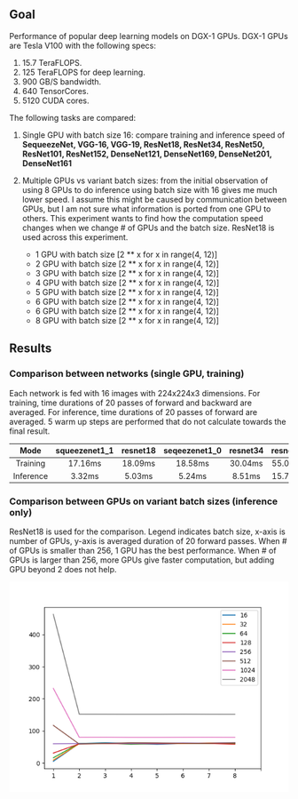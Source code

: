 ## Goal

Performance of popular deep learning models on DGX-1 GPUs. DGX-1 GPUs are Tesla V100 with the following specs:

1. 15.7 TeraFLOPS.
2. 125 TeraFLOPS for deep learning.
3. 900 GB/S bandwidth.
4. 640 TensorCores.
5. 5120 CUDA cores.

The following tasks are compared:

1. Single GPU with batch size 16: compare training and inference speed of **SequeezeNet, VGG-16, VGG-19, ResNet18, ResNet34, ResNet50, ResNet101, 
ResNet152, DenseNet121, DenseNet169, DenseNet201, DenseNet161**

2. Multiple GPUs vs variant batch sizes: from the initial observation of using 8 GPUs to do inference using batch size with 16
gives me much lower speed. I assume this might be caused by communication between GPUs, but I am not sure what information is ported
from one GPU to others. This experiment wants to find how the computation speed changes 
when we change # of GPUs and the batch size. ResNet18 is used across this experiment.
    - 1 GPU with batch size [2 ** x for x in range(4, 12)]
    - 2 GPU with batch size [2 ** x for x in range(4, 12)]
    - 3 GPU with batch size [2 ** x for x in range(4, 12)]
    - 4 GPU with batch size [2 ** x for x in range(4, 12)]
    - 5 GPU with batch size [2 ** x for x in range(4, 12)]
    - 6 GPU with batch size [2 ** x for x in range(4, 12)]
    - 6 GPU with batch size [2 ** x for x in range(4, 12)]
    - 8 GPU with batch size [2 ** x for x in range(4, 12)]
    
## Results

### Comparison between networks (single GPU, training)

Each network is fed with 16 images with 224x224x3 dimensions.
For training, time durations of 20 passes of forward and backward are averaged. For inference, time durations of 
20 passes of forward are averaged. 5 warm up steps are performed that do not calculate towards the final result.


|   Mode  |squeezenet1_1| resnet18|seqeezenet1_0| resnet34| resnet50  |densenet121| vgg16 |densenet169| vgg19 |resnet101|densenet201|resnet152|densenet161|
|:-------:| :----------:|:-------:|:-----------:|:-------:|:---------:| ---------:|:-----:|:---------:|:-----:|:------:|:---------:|:-------:|:---------:|
|Training | 17.16ms     |18.09ms  |   18.58ms   | 30.04ms | 55.07ms   |  66.56ms  |76.74ms|  85.95ms  |88.35ms| 93.59ms| 108.81ms  |131.27ms |  131.55ms |
|Inference| 3.32ms      |5.03ms   |   5.24ms    | 8.51ms  | 15.74ms   |20.289ms   |23.83ms|  27.73ms  |27.66ms| 26.65ms|  36.27    |38.01ms  |   41.19ms |


### Comparison between GPUs on variant batch sizes (inference only)

ResNet18 is used for the comparison. Legend indicates batch size, x-axis is number of GPUs, y-axis is averaged duration 
of 20 forward passes. When # of GPUs is smaller than 256, 1 GPU has the best performance. When # of GPUs is larger than 256, 
more GPUs give faster computation, but adding GPU beyond 2 does not help.

![](results/gpu_batch_size.png)